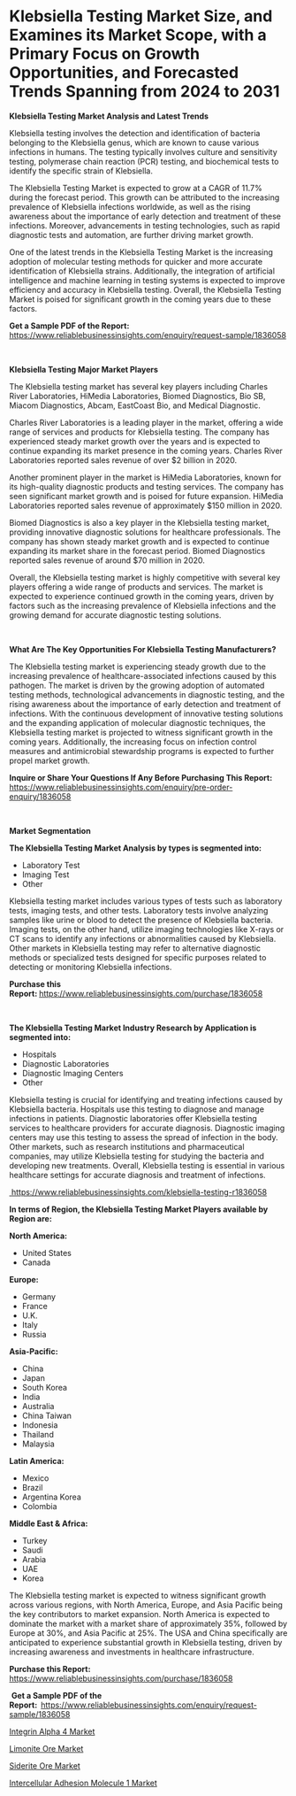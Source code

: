 <p><h1>Klebsiella Testing Market Size, and Examines its Market Scope, with a Primary Focus on Growth Opportunities, and Forecasted Trends Spanning from 2024 to 2031</h1></p><p><strong>Klebsiella Testing Market Analysis and Latest Trends</strong></p>
<p><p>Klebsiella testing involves the detection and identification of bacteria belonging to the Klebsiella genus, which are known to cause various infections in humans. The testing typically involves culture and sensitivity testing, polymerase chain reaction (PCR) testing, and biochemical tests to identify the specific strain of Klebsiella.</p><p>The Klebsiella Testing Market is expected to grow at a CAGR of 11.7% during the forecast period. This growth can be attributed to the increasing prevalence of Klebsiella infections worldwide, as well as the rising awareness about the importance of early detection and treatment of these infections. Moreover, advancements in testing technologies, such as rapid diagnostic tests and automation, are further driving market growth.</p><p>One of the latest trends in the Klebsiella Testing Market is the increasing adoption of molecular testing methods for quicker and more accurate identification of Klebsiella strains. Additionally, the integration of artificial intelligence and machine learning in testing systems is expected to improve efficiency and accuracy in Klebsiella testing. Overall, the Klebsiella Testing Market is poised for significant growth in the coming years due to these factors.</p></p>
<p><strong>Get a Sample PDF of the Report:&nbsp;</strong> <a href="https://www.reliablebusinessinsights.com/enquiry/request-sample/1836058">https://www.reliablebusinessinsights.com/enquiry/request-sample/1836058</a></p>
<p>&nbsp;</p>
<p><strong>Klebsiella Testing Major Market Players</strong></p>
<p><p>The Klebsiella testing market has several key players including Charles River Laboratories, HiMedia Laboratories, Biomed Diagnostics, Bio SB, Miacom Diagnostics, Abcam, EastCoast Bio, and Medical Diagnostic. </p><p>Charles River Laboratories is a leading player in the market, offering a wide range of services and products for Klebsiella testing. The company has experienced steady market growth over the years and is expected to continue expanding its market presence in the coming years. Charles River Laboratories reported sales revenue of over $2 billion in 2020.</p><p>Another prominent player in the market is HiMedia Laboratories, known for its high-quality diagnostic products and testing services. The company has seen significant market growth and is poised for future expansion. HiMedia Laboratories reported sales revenue of approximately $150 million in 2020.</p><p>Biomed Diagnostics is also a key player in the Klebsiella testing market, providing innovative diagnostic solutions for healthcare professionals. The company has shown steady market growth and is expected to continue expanding its market share in the forecast period. Biomed Diagnostics reported sales revenue of around $70 million in 2020.</p><p>Overall, the Klebsiella testing market is highly competitive with several key players offering a wide range of products and services. The market is expected to experience continued growth in the coming years, driven by factors such as the increasing prevalence of Klebsiella infections and the growing demand for accurate diagnostic testing solutions.</p></p>
<p>&nbsp;</p>
<p><strong>What Are The Key Opportunities For Klebsiella Testing Manufacturers?</strong></p>
<p><p>The Klebsiella testing market is experiencing steady growth due to the increasing prevalence of healthcare-associated infections caused by this pathogen. The market is driven by the growing adoption of automated testing methods, technological advancements in diagnostic testing, and the rising awareness about the importance of early detection and treatment of infections. With the continuous development of innovative testing solutions and the expanding application of molecular diagnostic techniques, the Klebsiella testing market is projected to witness significant growth in the coming years. Additionally, the increasing focus on infection control measures and antimicrobial stewardship programs is expected to further propel market growth.</p></p>
<p><strong>Inquire or Share Your Questions If Any Before Purchasing This Report:</strong> <a href="https://www.reliablebusinessinsights.com/enquiry/pre-order-enquiry/1836058">https://www.reliablebusinessinsights.com/enquiry/pre-order-enquiry/1836058</a></p>
<p>&nbsp;</p>
<p><strong>Market Segmentation</strong></p>
<p><strong>The Klebsiella Testing Market Analysis by types is segmented into:</strong></p>
<p><ul><li>Laboratory Test</li><li>Imaging Test</li><li>Other</li></ul></p>
<p><p>Klebsiella testing market includes various types of tests such as laboratory tests, imaging tests, and other tests. Laboratory tests involve analyzing samples like urine or blood to detect the presence of Klebsiella bacteria. Imaging tests, on the other hand, utilize imaging technologies like X-rays or CT scans to identify any infections or abnormalities caused by Klebsiella. Other markets in Klebsiella testing may refer to alternative diagnostic methods or specialized tests designed for specific purposes related to detecting or monitoring Klebsiella infections.</p></p>
<p><strong>Purchase this Report:&nbsp;</strong><a href="https://www.reliablebusinessinsights.com/purchase/1836058">https://www.reliablebusinessinsights.com/purchase/1836058</a></p>
<p>&nbsp;</p>
<p><strong>The Klebsiella Testing Market Industry Research by Application is segmented into:</strong></p>
<p><ul><li>Hospitals</li><li>Diagnostic Laboratories</li><li>Diagnostic Imaging Centers</li><li>Other</li></ul></p>
<p><p>Klebsiella testing is crucial for identifying and treating infections caused by Klebsiella bacteria. Hospitals use this testing to diagnose and manage infections in patients. Diagnostic laboratories offer Klebsiella testing services to healthcare providers for accurate diagnosis. Diagnostic imaging centers may use this testing to assess the spread of infection in the body. Other markets, such as research institutions and pharmaceutical companies, may utilize Klebsiella testing for studying the bacteria and developing new treatments. Overall, Klebsiella testing is essential in various healthcare settings for accurate diagnosis and treatment of infections.</p></p>
<p><a href="https://www.reliablebusinessinsights.com/klebsiella-testing-r1836058">&nbsp;https://www.reliablebusinessinsights.com/klebsiella-testing-r1836058</a></p>
<p><strong>In terms of Region, the Klebsiella Testing Market Players available by Region are:</strong></p>
<p>
    <p> <strong> North America: </strong>
        <ul>
            <li>United States</li>
            <li>Canada</li>
        </ul>
        </p> 
    <p> <strong> Europe: </strong>
        <ul>
            <li>Germany</li>
            <li>France</li>
            <li>U.K.</li>
            <li>Italy</li>
            <li>Russia</li>
        </ul>
        </p> 
    <p> <strong> Asia-Pacific: </strong>
        <ul>
            <li>China</li>
            <li>Japan</li>
            <li>South Korea</li>
            <li>India</li>
            <li>Australia</li>
            <li>China Taiwan</li>
            <li>Indonesia</li>
            <li>Thailand</li>
            <li>Malaysia</li>
        </ul>
        </p> 
    <p> <strong> Latin America: </strong>
        <ul>
            <li>Mexico</li>
            <li>Brazil</li>
            <li>Argentina Korea</li>
            <li>Colombia</li>
        </ul>
        </p> 
    <p> <strong> Middle East & Africa: </strong>
        <ul>
            <li>Turkey</li>
            <li>Saudi</li>
            <li>Arabia</li>
            <li>UAE</li>
            <li>Korea</li>
        </ul>
    </p>
    </p>
<p><p>The Klebsiella testing market is expected to witness significant growth across various regions, with North America, Europe, and Asia Pacific being the key contributors to market expansion. North America is expected to dominate the market with a market share of approximately 35%, followed by Europe at 30%, and Asia Pacific at 25%. The USA and China specifically are anticipated to experience substantial growth in Klebsiella testing, driven by increasing awareness and investments in healthcare infrastructure.</p></p>
<p><strong>Purchase this Report: </strong><a href="https://www.reliablebusinessinsights.com/purchase/1836058">https://www.reliablebusinessinsights.com/purchase/1836058</a></p>
<p>&nbsp;<strong>Get a Sample PDF of the Report:&nbsp;&nbsp;</strong><a href="https://www.reliablebusinessinsights.com/enquiry/request-sample/1836058">https://www.reliablebusinessinsights.com/enquiry/request-sample/1836058</a></p>
<p><strong></strong></p>
<p><p><a href="https://github.com/phuonganhit041011/Market-Research-Report-List-1/blob/main/integrin-alpha-4-market.md">Integrin Alpha 4 Market</a></p><p><a href="https://www.linkedin.com/pulse/limonite-ore-market-ndash-industry-trends-forecast-period-from-gjq5f">Limonite Ore Market</a></p><p><a href="https://www.linkedin.com/pulse/global-siderite-ore-market-trends-insights-growth-opportunities-sl1zf">Siderite Ore Market</a></p><p><a href="https://github.com/LeilaniWyman2021/Market-Research-Report-List-2/blob/main/intercellular-adhesion-molecule-1-market.md">Intercellular Adhesion Molecule 1 Market</a></p></p>